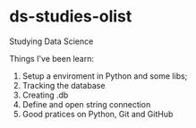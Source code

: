 # ds-studies-olist
  Studying Data Science

  Things I've been learn:
  1. Setup a enviroment in Python and some libs;
  2. Tracking the database
  3. Creating .db
  4. Define and open string connection
  5. Good pratices on Python, Git and GitHub
